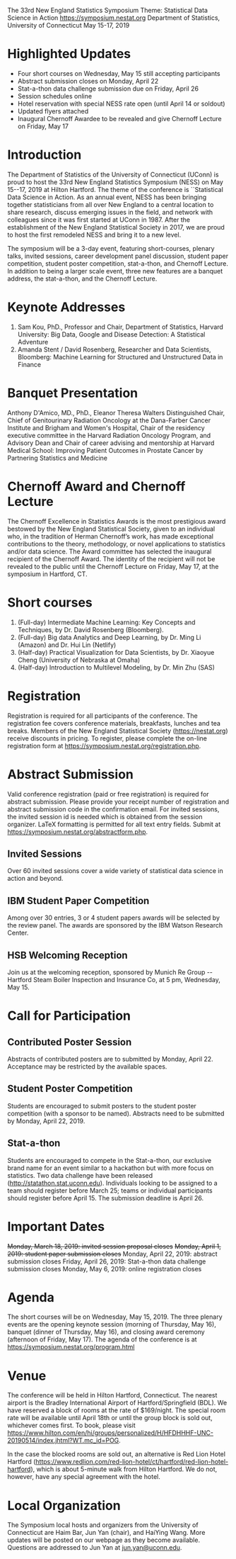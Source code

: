 The 33rd New England Statistics Symposium
Theme: Statistical Data Science in Action
https://symposium.nestat.org
Department of Statistics, University of Connecticut
May 15-17, 2019

# Highlighted Updates

+ Four short courses on Wednesday, May 15 still accepting participants
+ Abstract submission closes on Monday, April 22
+ Stat-a-thon data challenge submission due on Friday, April 26
+ Session schedules online
+ Hotel reservation with special NESS rate open (until April 14 or soldout)
+ Updated flyers attached
+ Inaugural Chernoff Awardee to be revealed and give Chernoff Lecture on Friday, May 17

# Introduction
The Department of Statistics of the University of Connecticut (UConn) is proud to host the 33rd New England Statistics Symposium (NESS) on May 15--17, 2019 at Hilton Hartford. The theme of the conference is ``Statistical Data Science in Action. As an annual event, NESS has been bringing together statisticians from all over New England to a central location to share research, discuss emerging issues in the field, and network with colleagues since it was first started at UConn in 1987. After the establishment of the New England Statistical Society in 2017, we are proud to host the first remodeled NESS and bring it to a new level.

The symposium will be a 3-day event, featuring short-courses, plenary talks, invited sessions, career development panel discussion, student paper competition, student poster competition, stat-a-thon, and Chernoff Lecture. In addition to being a larger scale event, three new features are a banquet address, the stat-a-thon, and the Chernoff Lecture.

# Keynote Addresses
1. Sam Kou, PhD., Professor and Chair, Department of Statistics, Harvard University: Big Data, Google and Disease Detection: A Statistical Adventure
2. Amanda Stent / David Rosenberg, Researcher and Data Scientists, Bloomberg: Machine Learning for Structured and Unstructured Data in Finance

# Banquet Presentation
Anthony D'Amico, MD., PhD., Eleanor Theresa Walters Distinguished Chair, Chief of Genitourinary Radiation Oncology at the Dana-Farber Cancer Institute and Brigham and Women's Hospital, Chair of the residency executive committee in the Harvard Radiation Oncology Program, and Advisory Dean and Chair of career advising and mentorship at Harvard Medical School: Improving Patient Outcomes in Prostate Cancer by Partnering Statistics and Medicine

# Chernoff Award and Chernoff Lecture
The Chernoff Excellence in Statistics Awards is the most prestigious award bestowed by the New England Statistical Society, given to an individual who, in the tradition of Herman Chernoff’s work, has made exceptional contributions to the theory, methodology, or novel applications to statistics and/or data science. The Award committee has selected the inaugural recipient of the Chernoff Award. The identity of the recipient will not be revealed to the public until the Chernoff Lecture on Friday, May 17, at the symposium in Hartford, CT.

# Short courses
1. (Full-day) Intermediate Machine Learning: Key Concepts and Techniques, by Dr. David Rosenberg (Bloomberg).
2. (Full-day) Big data Analytics and Deep Learning, by Dr. Ming Li (Amazon) and Dr. Hui Lin (Netlify)
3. (Half-day) Practical Visualization for Data Scientists, by Dr. Xiaoyue Cheng (University of Nebraska at Omaha)
4. (Half-day) Introduction to Multilevel Modeling, by Dr. Min Zhu (SAS)

# Registration
Registration is required for all participants of the conference. The registration fee covers conference materials, breakfasts, lunches and tea breaks. Members of the New England Statistical Society (https://nestat.org) receive discounts in pricing. To register, please complete the on-line registration form at https://symposium.nestat.org/registration.php.

# Abstract Submission
Valid conference registration (paid or free registration) is required for abstract submission. Please provide your receipt number of registration and abstract submission code in the confirmation email. For invited sessions, the invited session id is needed which is obtained from the session organizer. LaTeX formatting is permitted for all text entry fields. Submit at https://symposium.nestat.org/abstractform.php.

## Invited Sessions
Over 60 invited sessions cover a wide variety of statistical data science in action and beyond.

## IBM Student Paper Competition
Among over 30 entries, 3 or 4 student papers awards will be selected by the review panel. The awards are sponsored by the IBM Watson Research Center.

## HSB Welcoming Reception
Join us at the welcoming reception, sponsored by Munich Re Group -- Hartford Steam Boiler Inspection and Insurance Co, at 5 pm, Wednesday, May 15.

# Call for Participation

## Contributed Poster Session
Abstracts of contributed posters are to submitted by Monday, April 22. Acceptance may be restricted by the available spaces.

## Student Poster Competition
Students are encouraged to submit posters to the student poster competition (with a sponsor to be named). Abstracts need to be submitted by Monday, April 22, 2019.

## Stat-a-thon
Students are encouraged to compete in the Stat-a-thon, our exclusive brand name for an event similar to a hackathon but with more focus on statistics. Two data challenge have been released (http://statathon.stat.uconn.edu). Individuals looking to be assigned to a team should register before March 25; teams or individual participants should register before April 15. The submission deadline is April 26.

# Important Dates
~~Monday, March 18, 2019: invited session proposal closes~~
~~Monday, April 1, 2019: student paper submission closes~~
Monday, April 22, 2019: abstract submission closes
Friday, April 26, 2019: Stat-a-thon data challenge submission closes
Monday, May 6, 2019: online registration closes

# Agenda
The short courses will be on Wednesday, May 15, 2019. The three plenary events are the opening keynote session (morning of Thursday, May 16), banquet (dinner of Thursday, May 16), and closing award ceremony (afternoon of Friday, May 17). The agenda of the conference is at https://symposium.nestat.org/program.html

# Venue
The conference will be held in Hilton Hartford, Connecticut. The nearest airport is the Bradley International Airport of Hartford/Springfield (BDL). We have reserved a block of rooms at the rate of $169/night. The special room rate will be available until April 18th or until the group block is sold out, whichever comes first. To book, please visit https://www.hilton.com/en/hi/groups/personalized/H/HFDHHHF-UNC-20190514/index.jhtml?WT.mc_id=POG.

In the case the blocked rooms are sold out, an alternative is Red Lion Hotel Hartford (https://www.redlion.com/red-lion-hotel/ct/hartford/red-lion-hotel-hartford), which is about 5-minute walk from Hilton Hartford. We do not, however, have any special agreement with the hotel.

# Local Organization
The Symposium local hosts and organizers from the University of Connecticut are Haim Bar, Jun Yan (chair), and HaiYing Wang. More updates will be posted on our webpage as they become available. Questions are addressed to Jun Yan at jun.yan@uconn.edu.
